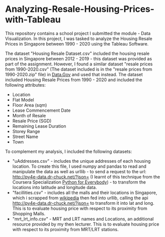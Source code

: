 # Analyzing-Resale-Housing-Prices-with-Tableau
This repository contains a school project I submitted the module - Data Visualization. In this project, I was tasked to analyze the Housing Resale Prices in Singapore between 1990 - 2020 using the Tableau Software.

The dataset "Housing Resale Dataset.csv" included the housing resale prices in Singapore between 2012 - 2019 - this dataset was provided as part of the assignment. However, I found a similar dataset "resale prices from 1990-2020.csv" (The dataset included is in the "resale prices from 1990-2020.zip" file) in [Data.Gov](https://data.gov.sg/dataset/resale-flat-prices) and used that instead. The dataset included Housing Resale Prices from 1990 - 2020 and included the following attributes: 
 * Location
 * Flat Model
 * Floor Area (sqm)
 * Lease Commencement Date
 * Month of Resale
 * Resale Price (SGD)
 * Remaining Lease Duration
 * Storey Range
 * Street Name
 * Town

To complement my analysis, I included the following datasets: 
 * "uAddresses.csv" - includes the unique addresses of each housing location. To create this file, I used numpy and pandas to read and manipulate the data as well as urllib - to send a request to the url: http://py4e-data.dr-chuck.net/?json= (I learnt of this technique from the Coursera Specialization [Python for Everybody](https://www.coursera.org/specializations/python?skipBrowseRedirect=true)) - to transform the locations into latitude and longitude data.
 * "facillities.csv" - includes all the malls and their locations in Singapore, which i scrapped from [wikipedia](https://en.wikipedia.org/wiki/List_of_shopping_malls_in_Singapore) then fed into urllib, calling the api http://py4e-data.dr-chuck.net/?json= to transform it into lat and long. This is to evaluate housing price with respect to its proximity from Shopping Malls.
 * "mrt_lrt_info.csv" - MRT and LRT names and Locations, an additional resource provided by my then lecturer. This is to evaluate housing price with respect to its proximity from MRT/LRT stations.
